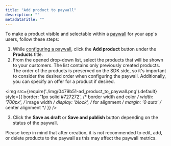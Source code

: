 ```yaml
---
title: "Add product to paywall"
description: ""
metadataTitle: ""
---
```


To make a product visible and selectable within a [paywall](paywalls) for your app's users, follow these steps:

1. While [configuring a paywall](create-paywall), click the **Add product** button under the **Products** title.
2. From the opened drop-down list, select the products that will be shown to your customers. The list contains only previously created products. The order of the products is preserved on the SDK side, so it's important to consider the desired order when configuring the paywall. Additionally, you can specify an offer for a product if desired.


<img
  src={require('./img/0479b51-ad_product_to_paywall.png').default}
  style={{
    border: '1px solid #727272', /* border width and color */
    width: '700px', /* image width */
    display: 'block', /* for alignment */
    margin: '0 auto' /* center alignment */
  }}
/>





3. Click the **Save as draft** or **Save and publish** button depending on the status of the paywall.

Please keep in mind that after creation, it is not recommended to edit, add, or delete products to the paywall as this may affect the paywall metrics.